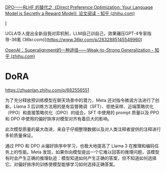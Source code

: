 [DPO——RLHF 的替代之《Direct Preference Optimization: Your Language Model is Secretly a Reward Model》论文阅读 - 知乎 (zhihu.com)](https://zhuanlan.zhihu.com/p/634705904)

[

UCLA华人提出全新自我对弈机制，LLM自己训自己，效果碾压GPT-4专家指导-36氪 (36kr.com)](https://www.36kr.com/p/2632885145549960)





[OpenAI：Superalignment的一种途径——Weak-to-Strong Generalization - 知乎 (zhihu.com)](https://zhuanlan.zhihu.com/p/685280689)





# DoRA

https://zhuanlan.zhihu.com/p/682556551



为了充分释放预训练模型在聊天场景中的潜力，Meta 还对指令微调方法进行了创新。Llama 3 后训练方法用的是有监督微调（SFT）、拒绝采样、近端策略优化（PPO）和直接策略优化（DPO）的组合。SFT 中使用的 prompt 质量以及 PPO 和 DPO 中使用的偏好排序对模型对齐有着巨大的影响。

此次模型质量的最大改进，来自于仔细整理数据以及对人类注释者提供的注释进行多轮质量保证。

通过 PPO 和 DPO 从偏好排序中学习，也极大地提高了 Llama 3 在推理和编码任务上的性能。Meta 发现，如果你向模型提出一个它难以回答的推理问题，该模型有时会产生正确的推理轨迹：模型知道如何产生正确的答案，但不知道如何选择它。对偏好排序的训练使模型能够学习如何选择正确答案。
